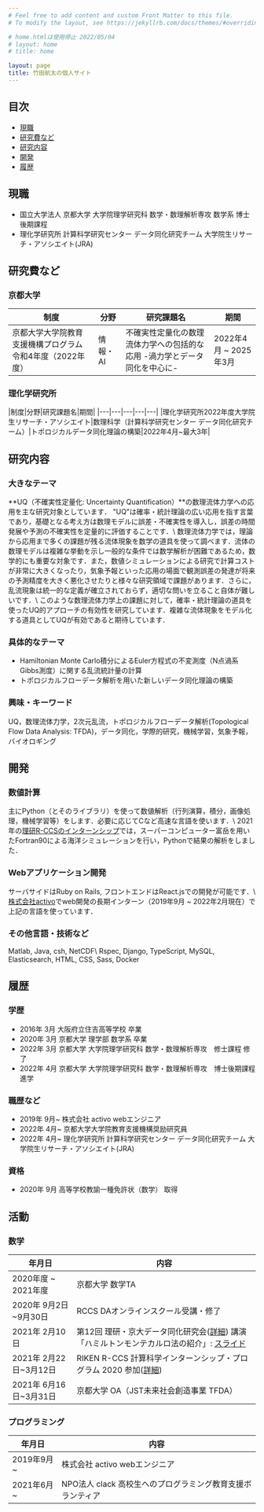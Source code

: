 ```yaml
---
# Feel free to add content and custom Front Matter to this file.
# To modify the layout, see https://jekyllrb.com/docs/themes/#overriding-theme-defaults

# home.htmlは使用停止 2022/05/04
# layout: home
# title: home

layout: page
title: 竹田航太の個人サイト
---
```

## 目次
- [現職](#現職)
- [研究費など](#研究費など)
- [研究内容](#研究内容)
- [開発](#開発)
- [履歴](#履歴)

## 現職
- 国立大学法人 京都大学 大学院理学研究科 数学・数理解析専攻 数学系 博士後期課程
- 理化学研究所 計算科学研究センター データ同化研究チーム 大学院生リサーチ・アソシエイト(JRA)

<!-- ## 業績 -->

## 研究費など
### 京都大学

|制度|分野|研究課題名|期間|
|---|---|---|---|
|京都大学大学院教育支援機構プログラム 令和4年度（2022年度）|情報・AI|不確実性定量化の数理流体力学への包括的な応用 -渦力学とデータ同化を中心に-|2022年4月 ~ 2025年3月|

### 理化学研究所

|制度|分野|研究課題名|期間|
|---|---|---|---|---|
|理化学研究所2022年度大学院生リサーチ・アソシエイト|数理科学（計算科学研究センター データ同化研究チーム）|トポロジカルデータ同化理論の構築|2022年4月~最大3年|

## 研究内容
### 大きなテーマ
**UQ（不確実性定量化: Uncertainty Quantification）**の数理流体力学への応用を主な研究対象としています．
"UQ"は確率・統計理論の広い応用を指す言葉であり，基礎となる考え方は数理モデルに誤差・不確実性を導入し，誤差の時間発展や予測の不確実性を定量的に評価することです．\\
数理流体力学では，理論から応用まで多くの課題が残る流体現象を数学の道具を使って調べます．流体の数理モデルは複雑な挙動を示し一般的な条件では数学解析が困難であるため，数学的にも重要な対象です．また，数値シミュレーションによる研究で計算コストが非常に大きくなったり，気象予報といった応用の場面で観測誤差の発達が将来の予測精度を大きく悪化させたりと様々な研究領域で課題があります．さらに，乱流現象は統一的な定義が確立されておらず，適切な問いを立ること自体が難しいです．\\
このような数理流体力学上の課題に対して，確率・統計理論の道具を使ったUQ的アプローチの有効性を研究しています．複雑な流体現象をモデル化する道具としてUQが有効であると期待しています．

### 具体的なテーマ
- Hamiltonian Monte Carlo積分によるEuler方程式の不変測度（N点渦系Gibbs測度）に関する乱流統計量の計算
- トポロジカルフローデータ解析を用いた新しいデータ同化理論の構築

### 興味・キーワード
UQ，数理流体力学，2次元乱流，トポロジカルフローデータ解析(Topological Flow Data Analysis: TFDA)，データ同化，学際的研究，機械学習，気象予報，バイオロギング

## 開発
### 数値計算
主にPython（とそのライブラリ）を使って数値解析（行列演算，積分，画像処理，機械学習等）をします．必要に応じてCなど高速な言語を使います．\\
2021年の[理研R-CCSのインターンシップ](https://www.r-ccs.riken.jp/outreach/schools/200604/)では，スーパーコンピューター富岳を用いたFortran90による海洋シミュレーションを行い，Pythonで結果の解析をしました．

### Webアプリケーション開発
サーバサイドはRuby on Rails, フロントエンドはReact.jsでの開発が可能です．\\
[株式会社activo](https://corp.activo.jp/)でweb開発の長期インターン（2019年9月 ~ 2022年2月現在）で上記の言語を使っています．

### その他言語・技術など
Matlab, Java, csh, NetCDF\\
Rspec, Django, TypeScript, MySQL, Elasticsearch, HTML, CSS, Sass, Docker

## 履歴
### 学歴
  - 2016年 3月 大阪府立住吉高等学校 卒業
  - 2020年 3月 京都大学 理学部 数学系 卒業
  - 2022年 3月 京都大学 大学院理学研究科 数学・数理解析専攻　修士課程 修了
  - 2022年 4月 京都大学 大学院理学研究科 数学・数理解析専攻　博士後期課程 進学

### 職歴など
  - 2019年 9月~ 株式会社 activo webエンジニア
  - 2022年 4月~ 京都大学大学院教育支援機構奨励研究員
  - 2022年 4月~ 理化学研究所 計算科学研究センター データ同化研究チーム 大学院生リサーチ・アソシエイト(JRA)

### 資格
  - 2020年 9月 高等学校教諭一種免許状（数学） 取得

## 活動
### 数学

  |年月日|内容|
  | --- | --- |
  |2020年度 ~ 2021年度| 京都大学 数学TA|
  |2020年 9月2日~9月30日 | RCCS DAオンラインスクール受講・修了|
  |2021年 2月10日| 第12回 理研・京大データ同化研究会([詳細](http://www.data-assimilation.riken.jp/jp/events/ku_ws_202102/index.html)) 講演 「ハミルトンモンテカルロ法の紹介」: [スライド](/math/pdf/intro_to_hmc_slide.pdf)|
  |2021年 2月22日~3月12日 | RIKEN R-CCS 計算科学インターンシップ・プログラム 2020 参加([詳細](https://www.r-ccs.riken.jp/library/event/200604/))|
  |2021年 6月16日~3月31日|京都大学 OA（JST未来社会創造事業 TFDA）|

### プログラミング

  |年月日|内容|
  | --- | --- |
  |2019年9月~|株式会社 activo webエンジニア|
  |2021年6月~|NPO法人 clack 高校生へのプログラミング教育支援ボランティア|
